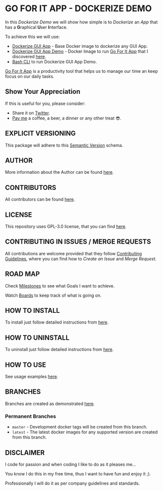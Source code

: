 # GO FOR IT APP - DOCKERIZE DEMO

In this *Dockerize Demo* we will show how simple is to *Dockerize* an *App* that has a **G**raphical **U**ser **I**nterface.

To achieve this we will use:

* [Dockerize GUI App](https://hub.docker.com/r/exadra37/dockerize-graphical-user-interface-app) - Base Docker image to dockerize any GUI App.
* [Dockerize GUI App Demo](https://hub.docker.com/r/exadra37/dockerize-graphical-user-interface-app-demo) - Docker Image to run [Go For It App](http://manuel-kehl.de/projects/go-for-it) that I discovered [here](http://www.omgubuntu.co.uk/2016/11/go-task-timer-app-ubuntu-desktop).
* [Bash CLI](https://gitlab.com/exadra37-docker/productivity-tool/go-for-it/blob/master/docs/how-to/use.md) to run Dockerize GUI App Demo.

[Go For It App](http://manuel-kehl.de/projects/go-for-it) is a productivity tool
that helps us to manage our time an keep focus on our daily tasks.


## Show Your Appreciation

If this is useful for you, please consider:

* Share it on [Twitter](https://twitter.com/home?status=https%3A//hub.docker.com/r/exadra37/dockerize-graphical-user-interface-app-demo%20%23Developers,%20%23DevOps%20and%20%23SysAsmin%20can%20%23Dockerize%20any%20%23App%20and%20run%20it%20from%20inside%20%23docker%20container.%20by%20%40Exadra37.%20).
* [Pay me](https://www.paypal.me/exadra37) a coffee, a beer, a dinner or any other treat 😎.


## EXPLICIT VERSIONING

This package will adhere to this [Semantic Version](https://gitlab.com/exadra37-versioning/explicit-versioning) schema.


## AUTHOR

More information about the Author can be found [here](https://gitlab.com/exadra37-docker/productivity-tool/go-for-it/blob/master/AUTHOR.md).


## CONTRIBUTORS

All contributors can be found [here](https://gitlab.com/exadra37-docker/productivity-tool/go-for-it/blob/master/CONTRIBUTORS.md).


## LICENSE

This repository uses GPL-3.0 license, that you can find [here](https://gitlab.com/exadra37-docker/productivity-tool/go-for-it/blob/master/LICENSE).


## CONTRIBUTING IN ISSUES / MERGE REQUESTS

All contributions are welcome provided that they follow [Contributing Guidelines](https://gitlab.com/exadra37-docker/productivity-tool/go-for-it/blob/master/CONTRIBUTING.md), where you can find
how to _Create an Issue_ and _Merge Request_.


## ROAD MAP

Check [Milestones](https://gitlab.com/exadra37-docker/productivity-tool/go-for-it/milestones) to see what Goals I want to achieve.

Watch [Boards](https://gitlab.com/exadra37-docker/productivity-tool/go-for-it/boards) to keep track of what is going on.


## HOW TO INSTALL

To install just follow detailed instructions from [here](https://gitlab.com/exadra37-docker/productivity-tool/go-for-it/blob/master/docs/how-to/install.md).


## HOW TO UNINSTALL

To uninstall just follow detailed instructions from [here](https://gitlab.com/exadra37-docker/productivity-tool/go-for-it/blob/master/docs/how-to/uninstall.md).


## HOW TO USE

See usage examples [here](https://gitlab.com/exadra37-docker/productivity-tool/go-for-it/blob/master/docs/how-to/use.md).


## BRANCHES

Branches are created as demonstrated [here](docs/how-to/create_branches.md).

### Permanent Branches

* `master` - Development docker tags will be created from this branch.
* `latest` - The latest docker images for any supported version are created from this branch.


## DISCLAIMER

I code for passion and when coding I like to do as it pleases me...

You know I do this in my free time, thus I want to have fun and enjoy it ;).

Professionally I will do it as per company guidelines and standards.
